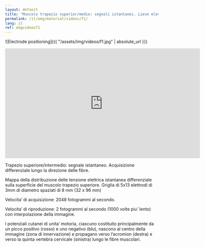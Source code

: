 ```yaml
---
layout: default
title: "Muscolo trapezio superior/medio: segnali istantanei. Lieve elevazione della spalla."
permalink: /it/emg/material/videos/f1/
lang: it
ref: emgvideosf1
---
```


![Electrode positioning]({{ "/assets/img/videos/f1.jpg" | absolute_url }})

<iframe width="640" height="360" src="https://www.youtube-nocookie.com/embed/Vs6-Qd5-3gY?rel=0&loop=1&modestbranding=1&playlist=Vs6-Qd5-3gY" frameborder="0" gesture="media" allowfullscreen></iframe>

Trapezio superiore/intermedio: segnale istantaneo. Acquisizione differenziale lungo la direzione delle fibre.

Mappa della distribuzione delle tensione elettrica istantanea differenziale sulla superficie del muscolo trapezio superiore. Griglia di 5x13 elettrodi di 3mm di diametro spaziati di 8 mm (32 x 96 mm)

Velocita’ di acquisizione: 2048 fotogrammi al secondo.

Velocita’ di riproduzione: 2 fotogrammi al secondo (1000 volte piu’ lento) con interpolazione della immagine.

I potenziali cutanei di unita’ motoria, ciascuno costituito principalmente da un picco positivo (rosso) e uno negativo (blu), nascono al centro della immagine (zona di innervazione) e propagano verso l’acromion (destra) e verso la quinta vertebra cervicale (sinistra) lungo le fibre muscolari.
